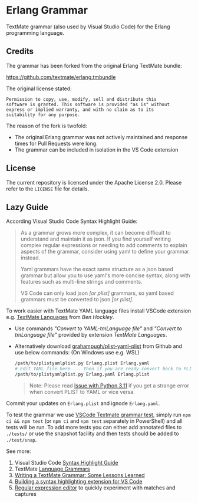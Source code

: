 # Erlang Grammar

TextMate grammar (also used by Visual Studio Code) for the Erlang programming
language.

## Credits

The grammar has been forked from the original Erlang TextMate bundle:

https://github.com/textmate/erlang.tmbundle

The original license stated:

```text
Permission to copy, use, modify, sell and distribute this
software is granted. This software is provided "as is" without
express or implied warranty, and with no claim as to its
suitability for any purpose.
```

The reason of the fork is twofold:

* The original Erlang grammar was not actively maintained and response
  times for Pull Requests were long.
* The grammar can be included in isolation in the VS Code extension

## License

The current repository is licensed under the Apache License 2.0.
Please refer to the `LICENSE` file for details.

## Lazy Guide

According Visual Studio Code Syntax Highlight Guide:
> As a grammar grows more complex, it can become difficult to understand and
> maintain it as json. If you find yourself writing complex regular expressions
> or needing to add comments to explain aspects of the grammar, consider using
> yaml to define your grammar instead.
>
> Yaml grammars have the exact same structure as a json based grammar but allow
> you to use yaml's more concise syntax, along with features such as multi-line
> strings and comments.
>
> VS Code can only load json _[or plist]_ grammars, so yaml based grammars must
> be converted to json _[or plist]_.

To work easier with TextMate YAML language files install VSCode extension e.g.
[TextMate Languages](https://marketplace.visualstudio.com/items?itemName=Togusa09.tmlanguage)
from _Ben Hockley_.

* Use commands _"Convert to YAML-tmLanguage file"_ and
  _"Convert to tmLanguage file"_ provided by extension _TextMate Languages_.

* Alternatively download
  [grahampugh/plist-yaml-plist](https://github.com/grahampugh/plist-yaml-plist)
  from Github and use below commands: (On Windows use e.g. WSL)

  ```bash
  /path/to/plistyamlplist.py Erlang.plist Erlang.yaml
  # Edit YAML file here ... then if you are ready convert back to PLIST
  /path/to/plistyamlplist.py Erlang.yaml Erlang.plist
  ```

  > Note:
  > Please read
  > [Issue with Python 3.11](https://github.com/grahampugh/plist-yaml-plist/issues/15)
  > if you get a strange error when convert PLIST to YAML or vice versa.

Commit your updates on `Erlang.plist` and ignode `Erlang.yaml`.

To test the grammar we use
[VSCode Textmate grammar test](https://github.com/PanAeon/vscode-tmgrammar-test),
simply run `npm ci && npm test` (or `npm ci` and `npm test` separately in
PowerShell) and all tests will be run. To add more tests you can either add
annotated files to `./tests/` or use the snapshot facility and then tests should
be added to `./test/snap`.

See more:

1. Visual Studio Code [Syntax Highlight Guide](https://code.visualstudio.com/api/language-extensions/syntax-highlight-guide)
2. TextMate [Language Grammars](https://macromates.com/manual/en/language_grammars)
3. [Writing a TextMate Grammar: Some Lessons Learned](https://www.apeth.com/nonblog/stories/textmatebundle.html)
4. [Building a syntax highlighting extension for VS Code](https://dev.to/borama/building-a-syntax-highlighting-extension-for-vs-code-594)
5. [Regular expression editor](https://rubular.com/) to quickly experiment with matches and captures
